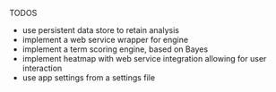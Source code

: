 

TODOS
- use persistent data store to retain analysis
- implement a web service wrapper for engine
- implement a term scoring engine, based on Bayes
- implement heatmap with web service integration allowing for user interaction
- use app settings from a settings file
